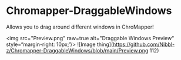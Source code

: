 # Chromapper-DraggableWindows
Allows you to drag around different windows in ChroMapper!

<img src="Preview.png" raw=true alt="Draggable Windows Preview" style=“margin-right: 10px;”/>
![Image thing](https://github.com/Nibbl-z/Chromapper-DraggableWindows/blob/main/Preview.png 112)
